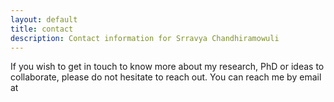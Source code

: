```yaml
---
layout: default
title: contact
description: Contact information for Srravya Chandhiramowuli
---
```


<p>If you wish to get in touch to know more about my research, PhD or ideas to collaborate, please do not hesitate to reach out. You can reach me by email at <script language="JavaScript">user = 'srravya.c';site = 'city.ac.uk';document.write('<a href=\"mailto:' + user + '@' + site + '\">');document.write(user + '@' + site + '</a>');</script> </p>
